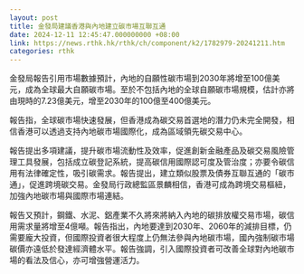 ```yaml
---
layout: post
title: 金發局建議香港與內地建立碳市場互聯互通
date: 2024-12-11 12:45:47.000000000 +08:00
link: https://news.rthk.hk/rthk/ch/component/k2/1782979-20241211.htm
categories: rthk
---
```


金發局報告引用市場數據預計，內地的自願性碳市場到2030年將增至100億美元，成為全球最大自願碳市場。至於不包括內地的全球自願碳市場規模，估計亦將由現時的7.23億美元，增至2030年的100億至400億美元。

報告指，全球碳市場快速發展，但香港成為碳交易首選地的潛力仍未完全開發，相信香港可以透過支持內地碳市場國際化，成為區域領先碳交易中心。

報告提出多項建議，提升碳市場流動性及效率，促進創新金融產品及碳交易風險管理工具發展，包括成立碳登記系統，提高碳信用國際認可度及管治度；亦要令碳信用有法律確定性，吸引碳需求。報告提出，建立類似股票及債券互聯互通的「碳市通」，促進跨境碳交易。金發局行政總監區景麟相信，香港可成為跨境交易樞紐，加強內地碳市場與國際市場連結。

報告又預計，鋼鐵、水泥、鋁產業不久將來將納入內地的碳排放權交易市場，碳信用需求量將增至4億噸。報告指出，內地要達到2030年、2060年的減排目標，仍需要龐大投資，但國際投資者很大程度上仍無法參與內地碳市場，國內強制碳市場碳價亦遠低於發達經濟體水平。報告強調，引入國際投資者可改善全球對內地碳市場的看法及信心，亦可增強營運活力。
